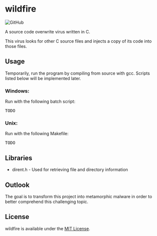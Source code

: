 # wildfire

![GitHub](https://img.shields.io/github/license/mmore21/wildfire)

A source code overwrite virus written in C.

This virus looks for other C source files and injects a copy of its code into those files.

## Usage

Temporarily, run the program by compiling from source with gcc. Scripts listed below will be implemented later.

### Windows:

Run with the following batch script:
<pre>
TODO
</pre>

### Unix:

Run with the following Makefile:
<pre>
TODO
</pre>

## Libraries

* dirent.h - Used for retrieving file and directory information

## Outlook

The goal is to transform this project into metamorphic malware in order to better comprehend this challenging topic.

## License

wildfire is available under the [MIT License](https://github.com/mmore21/wildfire/blob/master/LICENSE).
